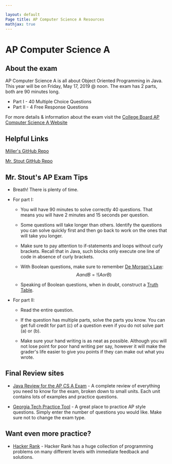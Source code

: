 ```yaml
---

layout: default
Page title: AP Computer Science A Resources
mathjax: true
---
```


# AP Computer Science A

## About the exam
AP Computer Science A is all about Object Oriented Programming in Java. This year will be on Friday, May 17, 2019 @ noon. The exam has 2 parts, both are 90 minutes long.
  * Part I - 40 Multiple Choice Questions
  * Part II - 4 Free Response Questions

For more details & information about the exam visit the [College Board AP Computer Science A Website](https://apcentral.collegeboard.org/courses/ap-computer-science-a?course=ap-computer-science-a)

## Helpful Links

[Miller's GitHub Repo](https://github.com/MillerHollinger)

[Mr. Stout GitHub Repo](https://github.com/BarakStout)

## Mr. Stout's AP Exam Tips

* Breath! There is plenty of time.

* For part I:
  * You will have 90 minutes to solve correctly 40 questions. That means you will have 2 minutes and 15 seconds per question.

  * Some questions will take longer than others. Identify the questions you can solve quickly first and then go back to work on the ones that will take you longer.

  * Make sure to pay attention to if-statements and loops without curly brackets. Recall that in Java, such blocks only execute one line of code in absence of curly brackets.

  * With Boolean questions, make sure to remember [De Morgan's Law](https://en.wikipedia.org/wiki/De_Morgan%27s_laws): $$ A and B = !(A or B) $$

  * Speaking of Boolean questions, when in doubt, construct a [Truth Table](https://en.wikipedia.org/wiki/Truth_table). 

* For part II:

  * Read the entire question.

  * If the question has multiple parts, solve the parts you know. You can get full credit for part (c) of a question even if you do not solve part (a) or (b).

  * Make sure your hand writing is as neat as possible. Although you will not lose point for poor hand writing per say, however it will make the grader's life easier to give you points if they can make out what you wrote.

## Final Review sites

* [Java Review for the AP CS A Exam](http://interactivepython.org/runestone/static/JavaReview/index.html) - A complete review of everything you need to know for the exam, broken down to small units. Each unit contains lots of examples and practice questions.

* [Georgia Tech Practice Tool](http://ice.cc.gatech.edu/apexam_final/begin_test_practice.jsp) - A great place to practice AP style questions. Simply enter the number of questions you would like. Make sure not to change the exam type.

## Want even more practice?

* [Hacker Rank](https://www.hackerrank.com/domains/java) - Hacker Rank has a huge collection of programming problems on many different levels with immediate feedback and solutions.

